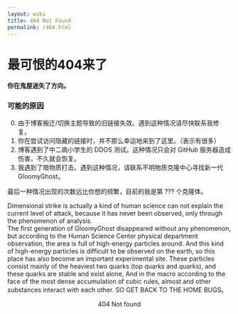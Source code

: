 ```yaml
---
layout: wiki
title: 404 Not Found
permalink: /404.html
---
```



# 最可恨的404来了


**你在鬼屋迷失了方向。**

### 可能的原因

0. 由于博客搬迁/切换主题导致的旧链接失效。遇到这种情况请尽快联系我修复。
1. 你在尝试访问隐藏的链接时，并不那么幸运地来到了这里。（表示有很多）
2. 博客遇到了中二病小学生的 DDOS 测试。这种情况只会对 GitHub 服务器造成伤害，不久就会恢复。
3. 我遇到了暗物质打击。遇到这种情况，请联系不明物质克隆中心寻找新一代GloomyGhost。

最后一种情况出现的次数远比你想的频繁，目前的我是第 <span id="naive">???</span> 个克隆体。
<script type="text/javascript">
var life = (new Date).getTime() - new Date('2000-11-28T22:08+0800').getTime();
document.querySelector("#naive").innerHTML = Math.ceil(life / 86400 / 19 / 1000 + 4).toString();
</script>

Dimensional strike is actually a kind of human science can not explain the current level of attack, because it has never been observed, only through the phenomenon of analysis.
</BR>
The first generation of GloomyGhost disappeared without any phenomenon, but according to the Human Science Center physical department observation, the area is full of high-energy particles around.
And this kind of high-energy particles is difficult to be observed on the earth, so this place has also become an important experimental site.
These particles consist mainly of the heaviest two quarks (top quarks and quarks), and these quarks are stable and exist alone,
And in the macro according to the face of the most dense accumulation of cubic rules, almost and other substances interact with each other.
SO GET BACK TO THE HOME BUGS。
<center>
 404 Not found
<center/>